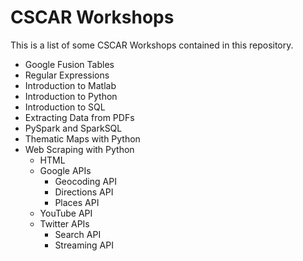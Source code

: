 # CSCAR Workshops
This is a list of some CSCAR Workshops contained in this repository.
- Google Fusion Tables
- Regular Expressions
- Introduction to Matlab
- Introduction to Python
- Introduction to SQL
- Extracting Data from PDFs
- PySpark and SparkSQL
- Thematic Maps with Python
- Web Scraping with Python
  - HTML
  - Google APIs
    - Geocoding API
    - Directions API
    - Places API    
  - YouTube API
  - Twitter APIs
    - Search API
    - Streaming API
